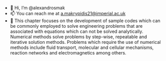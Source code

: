 - 👋 Hi, I’m @alexandrosmak
- 📫 You can reach me at a.makrypidis21@imperial.ac.uk
- 👀 This chapter focuses on the development of sample codes which can be commonly employed to solve engineering problems that are associated with equations which can         not be solved analytically. Numerical methods solve problems by step-wise, repeatable and iterative solution methods. Problems which require the use of numerical         methods include fluid transport, molecular and cellular mechanisms, reaction networks and electromagnetics among others.



